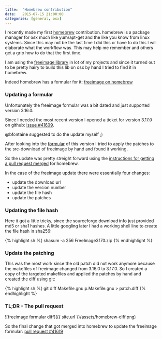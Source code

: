 ```yaml
---
title:  "Homebrew contribution"
date:   2015-07-15 21:00:00
categories: [general, osx]
---
```


I recently made my first [homebrew](http://brew.sh/) contribution. homebrew is a package manager for osx much like yum/apt-get and the like you know from linux systems.
Since this may not be the last time I did this or have to do this I will elaborate what the workflow was.
This may help me remember and others get a grip how to do that the first time.

I am using the [freeimage library](http://freeimage.sourceforge.net/) in lot of my projects and since it turned out to be pretty hairy to build this lib on osx by hand I tried to find it in homebrew. 

Indeed homebrew has a formular for it:
[freeimage on homebrew](http://brewformulas.org/Freeimage)

### Updating a formular

Unfortunately the freeimage formular was a bit dated and just supported version 3.16.0.

Since I needed the most recent version I opened a ticket for version 3.17.0 on github: [issue #41609](https://github.com/Homebrew/homebrew/issues/41609).

@bfontaine suggested to do the update myself ;)

After looking into the [formular](https://github.com/Homebrew/homebrew/blob/master/Library/Formula/freeimage.rb) of this version I tried to apply the patches to the src-download of freeimage by hand and found it working.

So the update was pretty streight forward using the [instructions for getting a pull request merged](https://github.com/Homebrew/homebrew/blob/master/share/doc/homebrew/How-To-Open-a-Homebrew-Pull-Request-(and-get-it-merged).md#how-to-open-a-homebrew-pull-request-and-get-it-merged) for homebrew.

In the case of the freeimage update there were essentially four changes:

* update the download url
* update the version number
* update the file hash
* update the patches

### Updating the file hash

Here it got a little tricky, since the sourceforge download info just provided md5 or sha1 hashes.
A little googling later I had a working shell line to create the file hash in sha256:

{% highlight sh %}
shasum -a 256 FreeImage3170.zip
{% endhighlight %}

### Update the patching

This was the most work since the old patch did not work anymore because the makefiles of freeimage changed from 3.16.0 to 3.17.0.
So I created a copy of the targeted makefiles and applied the patches by hand and created the diff using git:

{% highlight sh %}
git diff Makefile.gnu p.Makefile.gnu > patch.diff
{% endhighlight %}

### TL;DR - The pull request

![freeimage formular diff]({{ site.url }}/assets/homebrew-diff.png)

So the final change that got merged into homebrew to update the freeimage formular: [pull request #41619](https://github.com/Homebrew/homebrew/pull/41619/files)